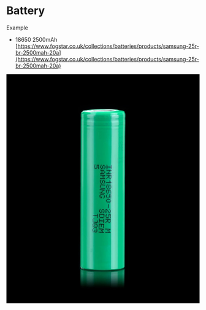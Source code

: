 # Battery

Example

* 18650 2500mAh [https://www.fogstar.co.uk/collections/batteries/products/samsung-25r-br-2500mah-20a](https://www.fogstar.co.uk/collections/batteries/products/samsung-25r-br-2500mah-20a) 

![](../.gitbook/assets/image%20%2828%29.png)

